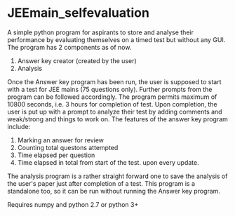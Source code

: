 # JEEmain_selfevaluation
A simple python program for aspirants to store and analyse their performance by evaluating themselves on a timed test but without any GUI.
The program has 2 components as of now. 
  1. Answer key creator (created by the user)
  2. Analysis

Once the Answer key program has been run, the user is supposed to start with a test for JEE mains (75 questions only).
Further prompts from the program can be followed accordingly.
The program permits maximum of 10800 seconds, i.e. 3 hours for completion of test. Upon completion, the user is put up with a prompt to analyze their test by adding comments and weak/strong and things to work on.
The features of the answer key program include:
   1. Marking an answer for review
   2. Counting total questons attempted
   3. Time elapsed per question
   4. Time elapsed in total from start of the test.
upon every update.

The analysis program is a rather straight forward one to save the analysis of the user's paper just after completion of a test.
This program is a standalone too, so it can be run without running the Answer key program.

Requires numpy and python 2.7 or python 3+
